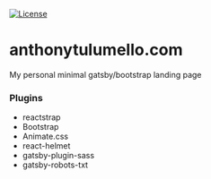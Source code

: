 [![License](https://img.shields.io/badge/license-MIT-green)](https://github.com/atulumello/gatsby-bootstrap-boiler/blob/master/LICENSE)


# anthonytulumello.com
My personal minimal gatsby/bootstrap landing page

### Plugins
* reactstrap
* Bootstrap
* Animate.css
* react-helmet
* gatsby-plugin-sass
* gatsby-robots-txt
